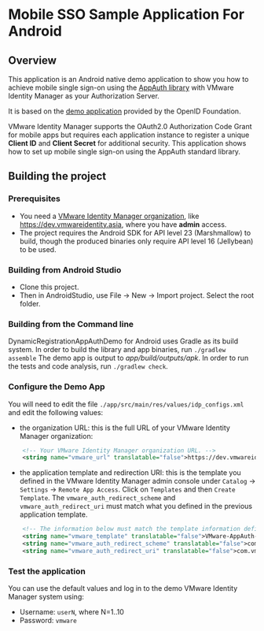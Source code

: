 # Mobile SSO Sample Application For Android

## Overview
<!-- Summary Start -->
This application is an Android native demo application to show you how to achieve mobile single sign-on using the [AppAuth library](https://github.com/openid/AppAuth-Android) with VMware Identity Manager as your Authorization Server.
<!-- Summary End -->
It is based on the [demo application](https://github.com/openid/AppAuth-Android) provided by the OpenID Foundation.

VMware Identity Manager supports the OAuth2.0 Authorization Code Grant for mobile apps but requires each application instance to register a unique __Client ID__ and __Client Secret__ for additional security.
This application shows how to set up mobile single sign-on using the AppAuth standard library.

## Building the project

### Prerequisites

- You need a [VMware Identity Manager organization](http://www.air-watch.com/vmware-identity-manager-free-trial), like https://dev.vmwareidentity.asia, where you have __admin__ access.
- The project requires the Android SDK for API level 23 (Marshmallow) to build, though the produced binaries only require API level 16 (Jellybean) to be used.

### Building from Android Studio

* Clone this project.
* Then in AndroidStudio, use File -> New -> Import project. Select the root folder.

### Building from the Command line

DynamicRegistrationAppAuthDemo for Android uses Gradle as its build system. In order to build the library and app binaries, run `./gradlew assemble`
The demo app is output to _app/build/outputs/apk_. In order to run the tests and code analysis, run `./gradlew check`.

### Configure the Demo App

You will need to edit the file `./app/src/main/res/values/idp_configs.xml` and edit the following values:

* the organization URL: this is the full URL of your VMware Identity Manager organization:

```xml
    <!-- Your VMware Identity Manager organization URL. -->
    <string name="vmware_url" translatable="false">https://dev.vmwareidentity.asia</string>
```

* the application template and redirection URI: this is the template you defined in the VMware Identity Manager admin console under
`Catalog` -> `Settings` -> `Remote App Access`. Click on `Templates` and then `Create Template`.
The `vmware_auth_redirect_scheme` and `vmware_auth_redirect_uri` must match what you defined in the previous application template.

```xml
    <!-- The information below must match the template information defined in the admin interface. -->
    <string name="vmware_template" translatable="false">VMware-AppAuth-Samples-Template</string>
    <string name="vmware_auth_redirect_scheme" translatable="false">com.vmware.idm.samples.mobilesso</string>
    <string name="vmware_auth_redirect_uri" translatable="false">com.vmware.idm.samples.mobilesso://oauth2redirect</string>
```

### Test the application

You can use the default values and log in to the demo VMware Identity Manager system using:

* Username: `userN`, where N=1..10
* Password: `vmware`
